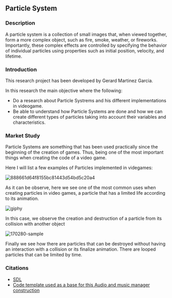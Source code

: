 ## Particle System
### Description
A particle system is a collection of small images that, when viewed together, form a more complex object, such as fire, smoke, weather, or fireworks. Importantly, these complex effects are controlled by specifying the behavior of individual particles using properties such as initial position, velocity, and lifetime.

### Introduction
This research project has been developed by Gerard Martinez Garcia.

In this research the main objective where the following: 

- Do a research about Particle Systrems and his different implementations in videogame. 
- Be able to understand how Particle Systems are done and how we can create different types of particles taking into account their variables and characteristics.

### Market Study

Particle Systems are something that has been used practically since the beginning of the creation of games. Thus, being one of the most important things when creating the code of a video game. 

Here I will list a few examples of Particles implemented in videgames: 


![888661d64f8155bc81443d54bd5c20a4](https://user-images.githubusercontent.com/73245381/166168938-5b0e4a5d-acf1-4ff5-b4f0-41e7d2e16683.gif)

As it can be observe, here we see one of the most common uses when creating particles in video games, a particle that has a limited life according to its animation.

![giphy](https://user-images.githubusercontent.com/73245381/166169056-4a7648e1-01ca-41a7-9209-8aedca0df2f0.gif)

In this case, we observe the creation and destruction of a particle from its collision with another object

![170280-sample](https://user-images.githubusercontent.com/73245381/166169124-6daed9cf-9367-4f39-866e-6dc5638e42a7.gif)

Finally we see how there are particles that can be destroyed without having an interaction with a collision or its finalize animation. There are looped particles that can be limited by time.

### Citations
- [SDL](https://www.libsdl.org/projects/SDL/)
- [Code template used as a base for this Audio and music manager construction](https://github.com/raysan5/game_project_template)
